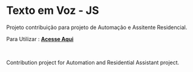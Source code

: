 # Texto em Voz - JS

Projeto contribuição para projeto de Automação e Assitente Residencial.

Para Utilizar : [**Acesse Aqui**](https://EdgarOlv.github.io/Texto-Voz/)

<br>

Contribution project for Automation and Residential Assistant project.
